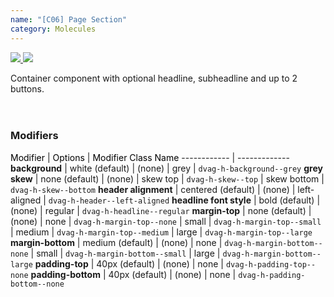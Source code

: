 ```yaml
---
name: "[C06] Page Section"
category: Molecules
---
```


<a href="https://www.figma.com/file/YGsJLbagR6pXmnuZ7pPHsE/AEM-Content?node-id=1261%3A5397" target="_blank" class="dvag-lsg-figma-link" title="Show on Figma">
  <img src="../resources/lsg/figma-logo.svg" class="dvag-lsg-figma-link__icon" />
</a>

<a href="https://confluence.diva-e.com/display/DVW/%5BC06%5D+-+Page+Section" target="_blank" class="dvag-lsg-confluence-link" title="Show on Confluence">
  <img src="../resources/lsg/confluence-logo.svg" class="dvag-lsg-confluence-link__icon" />
</a>

Container component with optional headline, subheadline and up to 2 buttons. <br><br><br>

### Modifiers

<span style="color: #000;">Modifier</span> | <span style="color: #000;">Options</span> | <span style="color: #000;">Modifier Class Name</span>
------------ | -------------
<b>background</b>                | white (default)           | (none)
                                 | grey                      | `dvag-h-background--grey`
<b>grey skew</b>                 | none (default)            | (none)
                                 | skew top                  | `dvag-h-skew--top`
                                 | skew bottom               | `dvag-h-skew--bottom`
<b>header alignment</b>          | centered (default)        | (none)
                                 | left-aligned              | `dvag-h-header--left-aligned`
<b>headline font style</b>       | bold (default)            | (none)
                                 | regular                   | `dvag-h-headline--regular`
<b>margin-top</b>                | none (default)            | (none)
                                 | none                      | `dvag-h-margin-top--none`
                                 | small                     | `dvag-h-margin-top--small`
                                 | medium                    | `dvag-h-margin-top--medium`
                                 | large                     | `dvag-h-margin-top--large`
<b>margin-bottom</b>             | medium (default)          | (none)
                                 | none                      | `dvag-h-margin-bottom--none`
                                 | small                     | `dvag-h-margin-bottom--small`
                                 | large                     | `dvag-h-margin-bottom--large`
<b>padding-top</b>               | 40px (default)            | (none)
                                 | none                      | `dvag-h-padding-top--none`
<b>padding-bottom</b>            | 40px (default)            | (none)
                                 | none                      | `dvag-h-padding-bottom--none`

```dvag-m-c-06-page-section:demo/c06-page-section.html
```
